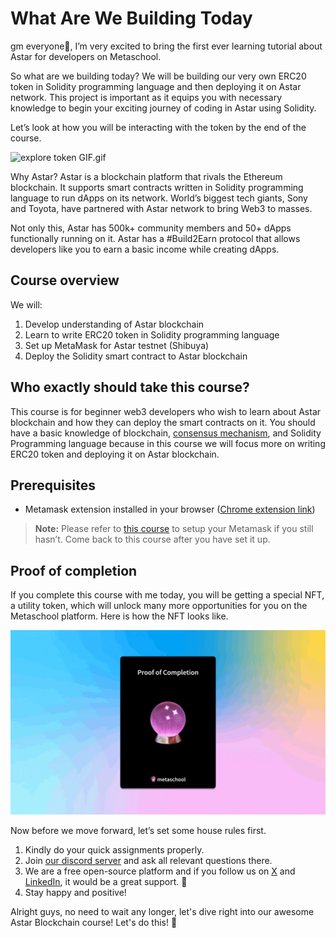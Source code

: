 # What Are We Building Today

gm everyone🌈, I’m very excited to bring the first ever learning tutorial about Astar for developers on Metaschool.

So what are we building today? We will be building our very own ERC20 token in Solidity programming language and then deploying it on Astar network. This project is important as it equips you with necessary knowledge to begin your exciting journey of coding in Astar using Solidity.

Let’s look at how you will be interacting with the token by the end of the course.

![explore token GIF.gif](https://github.com/0xmetaschool/Learning-Projects/blob/main/assests_for_all/assests_for_astar/1.%20What%20Are%20We%20Building%20Today/explore_token_GIF.gif?raw=true)

Why Astar? Astar is a blockchain platform that rivals the Ethereum blockchain. It supports smart contracts written in Solidity programming language to run dApps on its network. World’s biggest tech giants, Sony and Toyota, have partnered with Astar network to bring Web3 to masses.

Not only this, Astar has 500k+ community members and 50+ dApps functionally running on it. Astar has a #Build2Earn protocol that allows developers like you to earn a basic income while creating dApps.

## Course overview

We will:

1. Develop understanding of Astar blockchain
2. Learn to write ERC20 token in Solidity programming language
3. Set up MetaMask for Astar testnet (Shibuya)
4. Deploy the Solidity smart contract to Astar blockchain

## Who exactly should take this course?

This course is for beginner web3 developers who wish to learn about Astar blockchain and how they can deploy the smart contracts on it. You should have a basic knowledge of blockchain, [consensus mechanism](https://metaschool.so/articles/consensus-mechanism-meaning/), and Solidity Programming language because in this course we will focus more on writing ERC20 token and deploying it on Astar blockchain.

## Prerequisites

- Metamask extension installed in your browser ([Chrome extension link](https://chrome.google.com/webstore/detail/metamask/nkbihfbeogaeaoehlefnkodbefgpgknn))

> **Note:** Please refer to [this course](https://metaschool.so/courses/understand-and-setup-metamask-account) to setup your Metamask if you still hasn’t. Come back to this course after you have set it up.

## Proof of completion

If you complete this course with me today, you will be getting a special NFT, a utility token, which will unlock many more opportunities for you on the Metaschool platform. Here is how the NFT looks like.

![Untitled (1).gif](<https://github.com/0xmetaschool/Learning-Projects/blob/main/assests_for_all/assests_for_astar/1.%20What%20Are%20We%20Building%20Today/Untitled_(1).gif?raw=true>)


Now before we move forward, let’s set some house rules first.
1. Kindly do your quick assignments properly.
2. Join [our discord server](https://discord.gg/vbVMUwXWgc) and ask all relevant questions there.
3. We are a free open-source platform and if you follow us on [X](https://bit.ly/astar-net-twitter) and [LinkedIn](https://bit.ly/astar-net-linkedin), it would be a great support.  🫣
4. Stay happy and positive!


Alright guys, no need to wait any longer, let's dive right into our awesome Astar Blockchain course! Let's do this! 🙌
